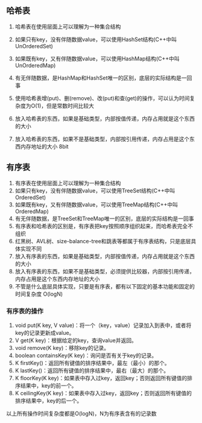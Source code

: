 ## 哈希表
1. 哈希表在使用层面上可以理解为一种集合结构

2. 如果只有key，没有伴随数据value，可以使用HashSet结构(C++中叫UnOrderedSet)

3. 如果既有key，又有伴随数据value，可以使用HashMap结构(C++中叫UnOrderedMap)

4. 有无伴随数据，是HashMap和HashSet唯一的区别，底层的实际结构是一回事

5. 使用哈希表增(put)、删(remove)、改(put)和查(get)的操作，可以认为时间复杂度为O(1)，但是常数时间比较大

6. 放入哈希表的东西，如果是基础类型，内部按值传递，内存占用就是这个东西的大小

7. 放入哈希表的东西，如果不是基础类型，内部按引用传递，内存占用是这个东西内存地址的大小 8bit
   
## 有序表
1. 有序表在使用层面上可以理解为一种集合结构
2. 如果只有key，没有伴随数据value，可以使用TreeSet结构(C++中叫OrderedSet)
3. 如果既有key，又有伴随数据value，可以使用TreeMap结构(C++中叫OrderedMap)
4. 有无伴随数据，是TreeSet和TreeMap唯一的区别，底层的实际结构是一回事
5. 有序表和哈希表的区别是，有序表把key按照顺序组织起来，而哈希表完全不组织
6. 红黑树、AVL树、size-balance-tree和跳表等都属于有序表结构，只是底层具体实现不同
7. 放入有序表的东西，如果是基础类型，内部按值传递，内存占用就是这个东西的大小
8. 放入有序表的东西，如果不是基础类型，必须提供比较器，内部按引用传递，内存占用是这个东西内存地址的大小
9. 不管是什么底层具体实现，只要是有序表，都有以下固定的基本功能和固定的时间复杂度 O(logN) 

### 有序表的操作
1. void put(K key, V value)：将一个（key，value）记录加入到表中，或者将key的记录更新成value。
2. V get(K key)：根据给定的key，查询value并返回。
3. void remove(K key)：移除key的记录。
4. boolean containsKey(K key)：询问是否有关于key的记录。
5. K firstKey()：返回所有键值的排序结果中，最左（最小）的那个。
6. K lastKey()：返回所有键值的排序结果中，最右（最大）的那个。
7. K floorKey(K key)：如果表中存入过key，返回key；否则返回所有键值的排序结果中，key的前一个。
8. K ceilingKey(K key)：如果表中存入过key，返回key；否则返回所有键值的排序结果中，key的后一个。

以上所有操作时间复杂度都是O(logN)，N为有序表含有的记录数